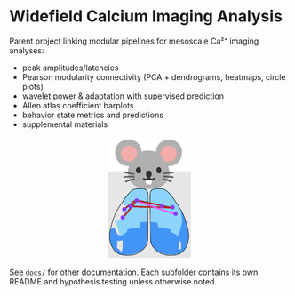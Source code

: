 # Widefield Calcium Imaging Analysis
Parent project linking modular pipelines for mesoscale Ca²⁺ imaging analyses:
- peak amplitudes/latencies
- Pearson modularity connectivity (PCA + dendrograms, heatmaps, circle plots)
- wavelet power & adaptation with supervised prediction
- Allen atlas coefficient barplots
- behavior state metrics and predictions
- supplemental materials

<p align="center">
  <img src="./figs/overview.png" alt="Analysis overview" width="150">
</p>


See `docs/` for other documentation. Each subfolder contains its own README
and hypothesis testing unless otherwise noted.

